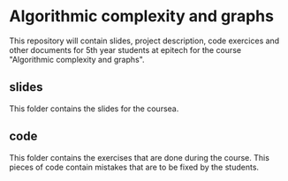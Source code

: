 # Algorithmic complexity and graphs
This repository will contain slides, project description, code exercices and other documents for 5th year students at epitech for the course "Algorithmic complexity and graphs".

## slides

This folder contains the slides for the coursea.

## code

This folder contains the exercises that are done during the course. This pieces
of code contain mistakes that are to be fixed by the students.
